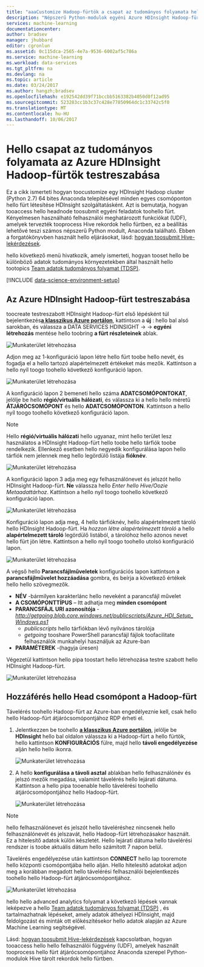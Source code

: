 ```yaml
---
title: "aaaCustomize Hadoop-fürtök a csapat az tudományos folyamata hello |} Microsoft Docs"
description: "Népszerű Python-modulok egyéni Azure HDInsight Hadoop-fürtök elérhetik."
services: machine-learning
documentationcenter: 
author: bradsev
manager: jhubbard
editor: cgronlun
ms.assetid: 0c115dca-2565-4e7a-9536-6002af5c786a
ms.service: machine-learning
ms.workload: data-services
ms.tgt_pltfrm: na
ms.devlang: na
ms.topic: article
ms.date: 03/24/2017
ms.author: hangzh;bradsev
ms.openlocfilehash: e192542dd39f71bccbb5163382b4050d0f12ad95
ms.sourcegitcommit: 523283cc1b3c37c428e77850964dc1c33742c5f0
ms.translationtype: MT
ms.contentlocale: hu-HU
ms.lasthandoff: 10/06/2017
---
```

# <a name="customize-azure-hdinsight-hadoop-clusters-for-hello-team-data-science-process"></a>Hello csapat az tudományos folyamata az Azure HDInsight Hadoop-fürtök testreszabása
Ez a cikk ismerteti hogyan toocustomize egy HDInsight Hadoop cluster (Python 2.7) 64 bites Anaconda telepítésével minden egyes csomóponton hello fürt létesítése HDInsight szolgáltatásként. Azt is bemutatja, hogyan tooaccess hello headnode toosubmit egyéni feladatok toohello fürt. Kényelmesen használható felhasználói meghatározott funkciókat (UDF), amelyek tervezték tooprocess Hive rekordok hello fürtben, ez a beállítás lehetővé teszi számos népszerű Python modult, Anaconda található. Ebben a forgatókönyvben használt hello eljárásokat, lásd: [hogyan toosubmit Hive-lekérdezések](machine-learning-data-science-move-hive-tables.md#submit).

hello következő menü hivatkozik, amely ismerteti, hogyan tooset hello be különböző adatok tudományos környezetekben által használt hello tootopics [Team adatok tudományos folyamat (TDSP)](data-science-process-overview.md).

[!INCLUDE [data-science-environment-setup](../../includes/cap-setup-environments.md)]

## <a name="customize"></a>Az Azure HDInsight Hadoop-fürt testreszabása
toocreate testreszabott HDInsight Hadoop-fürt első lépésként túl bejelentkezés[**a klasszikus Azure portálon**](https://manage.windowsazure.com/), kattintson a **új** : hello bal alsó sarokban, és válassza a DATA SERVICES HDINSIGHT -> -> **egyéni létrehozás** mentése hello toobring **a fürt részleteinek** ablak. 

![Munkaterület létrehozása](./media/machine-learning-data-science-customize-hadoop-cluster/customize-cluster-img1.png)

Adjon meg az 1-konfiguráció lapon létre hello fürt toobe hello nevét, és fogadja el a hello tartozó alapértelmezett értékeket más mezők. Kattintson a hello nyíl toogo toohello következő konfiguráció lapon. 

![Munkaterület létrehozása](./media/machine-learning-data-science-customize-hadoop-cluster/customize-cluster-img1.png)

A konfiguráció lapon 2 bemeneti hello száma **ADATCSOMÓPONTOKAT**, jelölje be hello **régió/virtuális hálózati**, és válassza ki a hello hello méretű **ÁTJÁRÓCSOMÓPONT** és hello **ADATCSOMÓPONTON**. Kattintson a hello nyíl toogo toohello következő konfiguráció lapon.

> [!NOTE]
> Hello **régió/virtuális hálózati** hello ugyanaz, mint hello terület lesz használatos a HDInsight Hadoop-fürt hello toobe hello tárfiók toobe rendelkezik. Ellenkező esetben hello negyedik konfigurálása lapon hello tárfiók nem jelennek meg hello legördülő listája **fióknév**.
> 
> 

![Munkaterület létrehozása](./media/machine-learning-data-science-customize-hadoop-cluster/customize-cluster-img3.png)

A konfiguráció lapon 3 adja meg egy felhasználónevet és jelszót hello HDInsight Hadoop-fürt. **Ne** válassza hello *Enter hello Hive/Oozie Metaadattárhoz*. Kattintson a hello nyíl toogo toohello következő konfiguráció lapon. 

![Munkaterület létrehozása](./media/machine-learning-data-science-customize-hadoop-cluster/customize-cluster-img4.png)

Konfiguráció lapon adja meg, 4 hello tárfióknév, hello alapértelmezett tároló hello HDInsight Hadoop-fürt. Ha *hozzon létre alapértelmezett tároló* a hello **alapértelmezett tároló** legördülő listából, a tárolóhoz hello azonos nevet hello fürt jön létre. Kattintson a hello nyíl toogo toohello utolsó konfiguráció lapon.

![Munkaterület létrehozása](./media/machine-learning-data-science-customize-hadoop-cluster/customize-cluster-img5.png)

A végső hello **Parancsfájlműveletek** konfigurációs lapon kattintson a **parancsfájlművelet hozzáadása** gombra, és beírja a következő értékek hello hello szövegmezők.

* **NÉV** -bármilyen karakterlánc hello neveként a parancsfájl művelet
* **A CSOMÓPONTTÍPUS** – Itt adhatja meg **minden csomópont**
* **PARANCSFÁJL URI azonosítója** - *http://getgoing.blob.core.windows.net/publicscripts/Azure_HDI_Setup_Windows.ps1* 
  * *publicscripts* hello tárfiókban lévő nyilvános tárolója 
  * *getgoing* tooshare PowerShell parancsfájl fájlok toofacilitate felhasználók munkahelyi használjuk az Azure-ban
* **PARAMÉTEREK** -(hagyja üresen)

Végezetül kattintson hello pipa toostart hello létrehozása testre szabott hello HDInsight Hadoop-fürt. 

![Munkaterület létrehozása](./media/machine-learning-data-science-customize-hadoop-cluster/script-actions.png)

## <a name="headnode"></a>Hozzáférés hello Head csomópont a Hadoop-fürt
Távelérés toohello Hadoop-fürt az Azure-ban engedélyeznie kell, csak hello hello Hadoop-fürt átjárócsomópontjához RDP érheti el. 

1. Jelentkezzen be toohello [ **a klasszikus Azure portálon**](https://manage.windowsazure.com/), jelölje be **HDInsight** hello bal oldalon válassza ki a Hadoop-fürt a hello fürtök, hello kattintson  **KONFIGURÁCIÓS** fülre, majd hello **távoli engedélyezése** alján hello hello ikonra.
   
    ![Munkaterület létrehozása](./media/machine-learning-data-science-customize-hadoop-cluster/enable-remote-access-1.png)
2. A hello **konfigurálása a távoli asztal** ablakban hello felhasználónév és jelszó mezők megadása, valamint távelérés hello lejárati dátuma. Kattintson a hello pipa tooenable hello távelérési toohello átjárócsomópontjához hello Hadoop-fürt.
   
    ![Munkaterület létrehozása](./media/machine-learning-data-science-customize-hadoop-cluster/enable-remote-access-2.png)

> [!NOTE]
> hello felhasználónevet és jelszót hello táveléréshez nincsenek hello felhasználónevét és jelszavát, hello Hadoop-fürt létrehozásakor használt. Ez a hitelesítő adatok külön készletét. Hello lejárati dátuma hello távelérési rendszer is toobe aktuális dátum hello számított 7 napon belül.
> 
> 

Távelérés engedélyezése után kattintson **CONNECT** hello lap tooremote hello központi csomópontjába hello alján. Hello hitelesítő adatokat adjon meg a korábban megadott hello távelérési felhasználói bejelentkezés toohello hello Hadoop-fürt átjárócsomópontjához.

![Munkaterület létrehozása](./media/machine-learning-data-science-customize-hadoop-cluster/enable-remote-access-3.png)

hello hello advanced analytics folyamat a következő lépések vannak leképezve a hello [Team adatok tudományos folyamat (TDSP)](https://azure.microsoft.com/documentation/learning-paths/cortana-analytics-process/) , és tartalmazhatnak lépéseket, amely adatok áthelyezi HDInsight, majd feldolgozást és minták ott előkészítésekor hello adatok alapján az Azure Machine Learning segítségével.

Lásd: [hogyan toosubmit Hive-lekérdezések](machine-learning-data-science-move-hive-tables.md#submit) kapcsolatban, hogyan tooaccess hello hello felhasználói függvény (UDF), amelyek használt tooprocess hello fürt átjárócsomópontjához Anaconda szerepel Python-modulok Hive tárolt rekordok hello fürtben.

